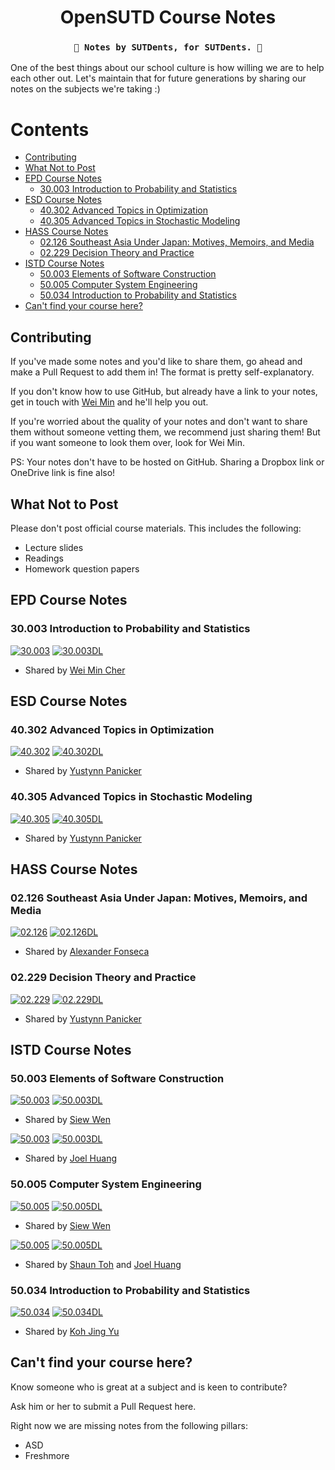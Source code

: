 <h1 align="center">OpenSUTD Course Notes</h1><!-- omit in toc -->
<h3 align="center"><code>&#x1F4D9; Notes by SUTDents, for SUTDents. &#x1F4D9;</code></h3><!-- omit in toc -->

One of the best things about our school culture is how willing we are to help each other out. Let's maintain that for future generations by sharing our notes on the subjects we're taking :)

# Contents <!-- omit in toc -->

- [Contributing](#contributing)
- [What Not to Post](#what-not-to-post)
- [EPD Course Notes](#epd-course-notes)
  - [30.003 Introduction to Probability and Statistics](#30003-introduction-to-probability-and-statistics)
- [ESD Course Notes](#esd-course-notes)
  - [40.302 Advanced Topics in Optimization](#40302-advanced-topics-in-optimization)
  - [40.305 Advanced Topics in Stochastic Modeling](#40305-advanced-topics-in-stochastic-modeling)
- [HASS Course Notes](#hass-course-notes)
  - [02.126 Southeast Asia Under Japan: Motives, Memoirs, and Media](#02126-southeast-asia-under-japan-motives-memoirs-and-media)
  - [02.229 Decision Theory and Practice](#02229-decision-theory-and-practice)
- [ISTD Course Notes](#istd-course-notes)
  - [50.003 Elements of Software Construction](#50003-elements-of-software-construction)
  - [50.005 Computer System Engineering](#50005-computer-system-engineering)
  - [50.034 Introduction to Probability and Statistics](#50034-introduction-to-probability-and-statistics)
- [Can't find your course here?](#cant-find-your-course-here)

## Contributing

If you've made some notes and you'd like to share them, go ahead and make a Pull Request to add them in! The format is pretty self-explanatory.

If you don't know how to use GitHub, but already have a link to your notes, get in touch with [Wei Min](mailto:weimin_cher@mymail.sutd.edu.sg) and he'll help you out.

If you're worried about the quality of your notes and don't want to share them without someone vetting them, we recommend just sharing them! But if you want someone to look them over, look for Wei Min.

PS: Your notes don't have to be hosted on GitHub. Sharing a Dropbox link or OneDrive link is fine also!

## What Not to Post

Please don't post official course materials. This includes the following:

- Lecture slides
- Readings
- Homework question papers

## EPD Course Notes

### 30.003 Introduction to Probability and Statistics

[![30.003](https://img.shields.io/badge/Last%20updated-05%20Jan%202020-blue.svg)](https://opensutd.org/course-notes/30.003/) [![30.003DL](https://img.shields.io/badge/Download-green.svg)](https://opensutd.org/course-notes/30.003/)

- Shared by [Wei Min Cher](https://github.com/flamanta)

## ESD Course Notes

### 40.302 Advanced Topics in Optimization

[![40.302](https://img.shields.io/badge/Last%20updated-06%20Mar%202019-blue.svg)](https://opensutd.org/course-notes/40.302/) [![40.302DL](https://img.shields.io/badge/Download-green.svg)](https://opensutd.org/course-notes/40.302/)

- Shared by [Yustynn Panicker](https://github.com/Yustynn)

### 40.305 Advanced Topics in Stochastic Modeling

[![40.305](https://img.shields.io/badge/Last%20updated-30%20Apr%202019-blue.svg)](https://opensutd.org/course-notes/40.305/) [![40.305DL](https://img.shields.io/badge/Download-green.svg)](https://opensutd.org/course-notes/40.305/)

- Shared by [Yustynn Panicker](https://github.com/Yustynn)

## HASS Course Notes

### 02.126 Southeast Asia Under Japan: Motives, Memoirs, and Media

[![02.126](https://img.shields.io/badge/Last%20updated-10%20Apr%202019-blue.svg)](https://opensutd.org/course-notes/02.126/) [![02.126DL](https://img.shields.io/badge/Download-green.svg)](https://opensutd.org/course-notes/02.126/)

- Shared by [Alexander Fonseca](https://github.com/WilburthePiggy)

### 02.229 Decision Theory and Practice

[![02.229](https://img.shields.io/badge/Last%20updated-18%20May%202019-blue.svg)](https://opensutd.org/course-notes/02.229/) [![02.229DL](https://img.shields.io/badge/Download-green.svg)](https://opensutd.org/course-notes/02.229/)

- Shared by [Yustynn Panicker](https://github.com/Yustynn)

## ISTD Course Notes

### 50.003 Elements of Software Construction

[![50.003](https://img.shields.io/badge/Last%20updated-15%20Oct%202019-blue.svg)](https://opensutd.org/course-notes/50.003/) [![50.003DL](https://img.shields.io/badge/Download-green.svg)](https://opensutd.org/course-notes/50.003/)

- Shared by [Siew Wen](https://github.com/lyqht)

[![50.003](https://img.shields.io/badge/Last%20updated-25%20Apr%202018-blue.svg)](https://opensutd.org/course-notes/50.003/) [![50.003DL](https://img.shields.io/badge/Download-green.svg)](https://opensutd.org/course-notes/50.003/)

- Shared by [Joel Huang](https://github.com/joel-huang)

### 50.005 Computer System Engineering

[![50.005](https://img.shields.io/badge/Last%20updated-9%20Oct%202019-blue.svg)](https://github.com/OpenSUTD/course-notes/tree/master/notes/50.005%20Computer%20System%20Engineering/2018) [![50.005DL](https://img.shields.io/badge/Download-green.svg)](https://opensutd.org/course-notes/50.005/)

- Shared by [Siew Wen](https://github.com/lyqht)

[![50.005](https://img.shields.io/badge/Last%20updated-24%20Apr%202018-blue.svg)](https://opensutd.org/course-notes/50.005/) [![50.005DL](https://img.shields.io/badge/Download-green.svg)](https://opensutd.org/course-notes/50.005/)

- Shared by [Shaun Toh](https://github.com/Shaun2h) and [Joel Huang](https://github.com/joel-huang)

### 50.034 Introduction to Probability and Statistics

[![50.034](https://img.shields.io/badge/Last%20updated-11%20Apr%202018-blue.svg)](https://opensutd.org/course-notes/50.034/) [![50.034DL](https://img.shields.io/badge/Download-green.svg)](https://opensutd.org/course-notes/50.034/)

- Shared by [Koh Jing Yu](https://github.com/kohjingyu)

## Can't find your course here?

Know someone who is great at a subject and is keen to contribute?

Ask him or her to submit a Pull Request here.

Right now we are missing notes from the following pillars:

- ASD
- Freshmore
